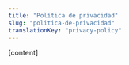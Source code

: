 ```yaml
---
title: "Política de privacidad"
slug: "politica-de-privacidad"
translationKey: "privacy-policy"
---
```


[content]
